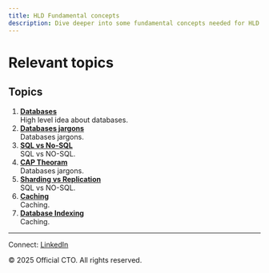 ```yaml
---
title: HLD Fundamental concepts
description: Dive deeper into some fundamental concepts needed for HLD interviews such as database concepts etc.
---
```


# Relevant topics

## Topics
1. **[Databases](/sections/hld/fundamentals/database)**  
   High level idea about databases.
2. **[Databases jargons](/sections/hld/fundamentals/database-jargons)**  
   Databases jargons.
3. **[SQL vs No-SQL](/sections/hld/fundamentals/database-sql-vs-nosql)**  
   SQL vs NO-SQL.
4. **[CAP Theoram](/sections/hld/fundamentals/cap-theorem)**  
   Databases jargons.
5. **[Sharding vs Replication](/sections/hld/fundamentals/database-sharding-vs-replication)**  
   SQL vs NO-SQL.
6. **[Caching](/sections/hld/fundamentals/caching)**  
   Caching.
7. **[Database Indexing](/sections/hld/fundamentals/database-indexing)**  
   Caching.


---
<footer>
  <p>Connect: <a href="https://www.linkedin.com/in/ravi-shankar-a725b0225/">LinkedIn</a></p>
  <p>&copy; 2025 Official CTO. All rights reserved.</p>
</footer>